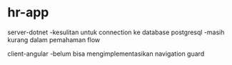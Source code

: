 # hr-app

server-dotnet
-kesulitan untuk connection ke database postgresql
-masih kurang dalam pemahaman flow

client-angular
-belum bisa mengimplementasikan navigation guard
